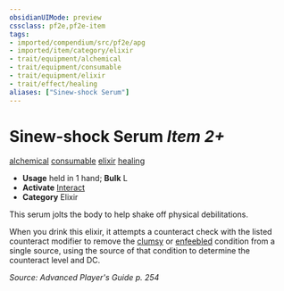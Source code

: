 ```yaml
---
obsidianUIMode: preview
cssclass: pf2e,pf2e-item
tags:
- imported/compendium/src/pf2e/apg
- imported/item/category/elixir
- trait/equipment/alchemical
- trait/equipment/consumable
- trait/equipment/elixir
- trait/effect/healing
aliases: ["Sinew-shock Serum"]
---
```

# Sinew-shock Serum *Item 2+*  
[alchemical](alchemical.md)  [consumable](consumable.md)  [elixir](elixir.md)  [healing](healing.md)  

- **Usage** held in 1 hand; **Bulk** L
- **Activate** [Interact](interact.md)
- **Category** Elixir

This serum jolts the body to help shake off physical debilitations.

When you drink this elixir, it attempts a counteract check with the listed counteract modifier to remove the [clumsy](conditions.md#Clumsy) or [enfeebled](conditions.md#Enfeebled) condition from a single source, using the source of that condition to determine the counteract level and DC.

*Source: Advanced Player's Guide p. 254*